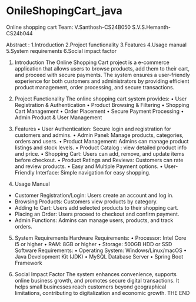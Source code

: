 # OnileShopingCart_java

Online shopping cart
                                                                                       Team:
                                                                                                                     V.Santhosh-CS24B050
                                                                                                                     S.V.S.Hemanth-CS24b044    


                                                               
Abstract :
1.Introduction
2.Project functionality
3.Features
4.Usage manual
5.System requirements
6.Social impact factor




1. Introduction
The Online Shopping Cart project is a e-commerce application that allows users to browse products, add them to their cart, and proceed with secure payments. The system ensures a user-friendly experience for both customers and administrators by providing efficient product management, order processing, and secure transactions.

2. Project Functionality
The online shopping cart system provides:
•	User Registration & Authentication
•	Product Browsing & Filtering
•	Shopping Cart Management
•	Order Placement 
•	Secure Payment Processing
•	Admin Product & User Management
 
  
 
3. Features
•	User Authentication: Secure login and registration for customers and admins.
•	Admin Panel: Manage products, categories, orders and users.
•	Product Management: Admins can manage product listings and stock levels.
•	Product Catalog : view detailed product info and price.
•	Shopping Cart: Users can add, remove, and update items before checkout.
•	Product Ratings and Reviews: Customers can rate and review products.
•	Easy and Multiple Payment options.
•	User-Friendly Interface: Simple navigation for easy shopping.


4. Usage Manual
*	Customer Registration/Login: Users create an account and log in.
*	Browsing Products: Customers view products by category.
*	Adding to Cart: Users add selected products to their shopping cart.
 *	Placing an Order: Users proceed to checkout and confirm payment.
*	Admin Functions: Admins can manage users, products, and track orders.


   
5. System Requirements
Hardware Requirements:
•	Processor: Intel Core i5 or higher
•	RAM: 8GB or higher
•	Storage: 500GB HDD or SSD
Software Requirements:
•	Operating System: Windows/Linux/macOS
•	Java Development Kit (JDK)
•	MySQL Database Server
•	Spring Boot Framework



6. Social Impact Factor
The system enhances convenience, supports online business growth, and promotes secure digital transactions. It helps small businesses reach customers beyond geographical limitations, contributing to digitalization and economic growth.
                                  THE END
                          
